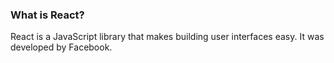 ### What is React?
React is a JavaScript library that makes building user interfaces easy. It was developed by Facebook.
  
